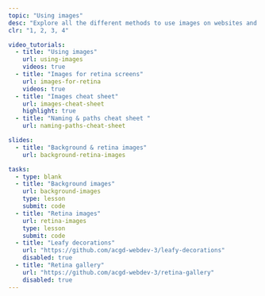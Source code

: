 ```yaml
---
topic: "Using images"
desc: "Explore all the different methods to use images on websites and their ramifications."
clr: "1, 2, 3, 4"

video_tutorials:
  - title: "Using images"
    url: using-images
    videos: true
  - title: "Images for retina screens"
    url: images-for-retina
    videos: true
  - title: "Images cheat sheet"
    url: images-cheat-sheet
    highlight: true
  - title: "Naming & paths cheat sheet "
    url: naming-paths-cheat-sheet

slides:
  - title: "Background & retina images"
    url: background-retina-images

tasks:
  - type: blank
  - title: "Background images"
    url: background-images
    type: lesson
    submit: code
  - title: "Retina images"
    url: retina-images
    type: lesson
    submit: code
  - title: "Leafy decorations"
    url: "https://github.com/acgd-webdev-3/leafy-decorations"
    disabled: true
  - title: "Retina gallery"
    url: "https://github.com/acgd-webdev-3/retina-gallery"
    disabled: true
---
```

